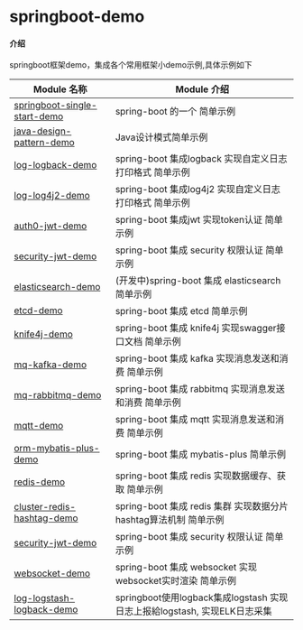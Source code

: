# springboot-demo

#### 介绍

springboot框架demo，集成各个常用框架小demo示例,具体示例如下

| Module 名称                                                             | Module 介绍                                                |
|-----------------------------------------------------------------------|----------------------------------------------------------|
| [springboot-single-start-demo](./springboot-single-start-demo)        | spring-boot 的一个 简单示例                                     |
| [java-design-pattern-demo](./java-design-pattern-demo)                | Java设计模式简单示例                                             |
| [log-logback-demo](./springboot-log-logback-demo)                     | spring-boot 集成logback 实现自定义日志打印格式 简单示例                   |
| [log-log4j2-demo](./springboot-log-log4j2-demo)                       | spring-boot 集成log4j2 实现自定义日志打印格式 简单示例                    |
| [auth0-jwt-demo](./springboot-auth0-jwt-demo)                         | spring-boot 集成jwt 实现token认证 简单示例                         |
| [security-jwt-demo](./springboot-security-jwt-demo)                   | spring-boot 集成 security 权限认证 简单示例                        |
| [elasticsearch-demo](./springboot-elasticsearch-demo)                 | (开发中)spring-boot 集成 elasticsearch 简单示例                   |
| [etcd-demo](./springboot-etcd-demo)                                   | spring-boot 集成 etcd 简单示例                                 |
| [knife4j-demo](./springboot-knife4j-demo)                             | spring-boot 集成 knife4j 实现swagger接口文档 简单示例                |
| [mq-kafka-demo](./springboot-mq-kafka-demo)                           | spring-boot 集成 kafka 实现消息发送和消费 简单示例                      |
| [mq-rabbitmq-demo](./springboot-mq-rabbitmq-demo)                     | spring-boot 集成 rabbitmq 实现消息发送和消费 简单示例                   |
| [mqtt-demo](./springboot-mqtt-demo)                                   | spring-boot 集成 mqtt 实现消息发送和消费 简单示例                       |
| [orm-mybatis-plus-demo](./springboot-orm-mybatis-plus-demo)           | spring-boot 集成 mybatis-plus 简单示例                         |
| [redis-demo](./springboot-redis-demo)                                 | spring-boot 集成 redis 实现数据缓存、获取 简单示例                      |
| [cluster-redis-hashtag-demo](./springboot-cluster-redis-hashtag-demo) | spring-boot 集成 redis 集群 实现数据分片hashtag算法机制 简单示例           |
| [security-jwt-demo](./springboot-security-jwt-demo)                   | spring-boot 集成 security 权限认证 简单示例                        |
| [websocket-demo](./springboot-websocket-demo)                         | spring-boot 集成 websocket 实现websocket实时渲染 简单示例            |
| [log-logstash-logback-demo](./springboot-log-logstash-logback-demo)   | springboot使用logback集成logstash 实现日志上报給logstash, 实现ELK日志采集 |

